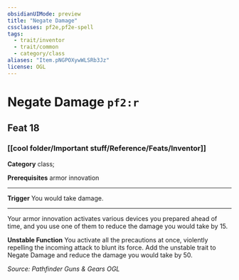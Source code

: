 ```yaml
---
obsidianUIMode: preview
title: "Negate Damage"
cssclasses: pf2e,pf2e-spell
tags:
  - trait/inventor
  - trait/common
  - category/class
aliases: "Item.pNGPOXywWLSRb3Jz"
license: OGL
---
```

# Negate Damage `pf2:r`
## Feat 18
### [[cool folder/Important stuff/Reference/Feats/Inventor]]

**Category** class; 



**Prerequisites** armor innovation
* * *
**Trigger** You would take damage.

* * *

Your armor innovation activates various devices you prepared ahead of time, and you use one of them to reduce the damage you would take by 15.

**Unstable Function** You activate all the precautions at once, violently repelling the incoming attack to blunt its force. Add the unstable trait to Negate Damage and reduce the damage you would take by 50.

*Source: Pathfinder Guns & Gears*
*OGL*